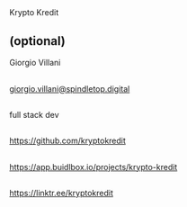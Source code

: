 ## <PROJECT NAME>
Krypto Kredit

## <YOUR FULL NAME> (optional)
Giorgio Villani

## <Used Email in Buidlbox>
giorgio.villani@spindletop.digital

## <YOUR ROLE ON THE TEAM>
full stack dev

## <LINK TO THE PROJECT REPOSITORY>
https://github.com/kryptokredit

## <LINK TO BUIDLBOX SUBMISSION>
https://app.buidlbox.io/projects/krypto-kredit

## <ANY LINKS TO YOUR SOCIALS THAT YOU WANT PEOPLE TO SEE WHO MIGHT COME ACROSS YOUR SUBMISSION IN THE FUTURE>
https://linktr.ee/kryptokredit
